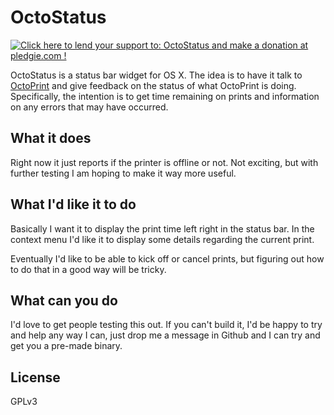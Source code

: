 # OctoStatus
<a href='https://pledgie.com/campaigns/27396'><img alt='Click here to lend your support to: OctoStatus and make a donation at pledgie.com !' src='https://pledgie.com/campaigns/27396.png?skin_name=chrome' border='0' ></a>

OctoStatus is a status bar widget for OS X. The idea is to have it talk to [OctoPrint](https://github.com/foosel/OctoPrint) and give feedback on the status of what OctoPrint is doing. Specifically, the intention is to get time remaining on prints and information on any errors that may have occurred.

## What it does

Right now it just reports if the printer is offline or not. Not exciting, but with further testing I am hoping to make it way more useful.

## What I'd like it to do

Basically I want it to display the print time left right in the status bar. In the context menu I'd like it to display some details regarding the current print.

Eventually I'd like to be able to kick off or cancel prints, but figuring out how to do that in a good way will be tricky.

## What can you do

I'd love to get people testing this out. If you can't build it, I'd be happy to try and help any way I can, just drop me a message in Github and I can try and get you a pre-made binary. 

## License

GPLv3